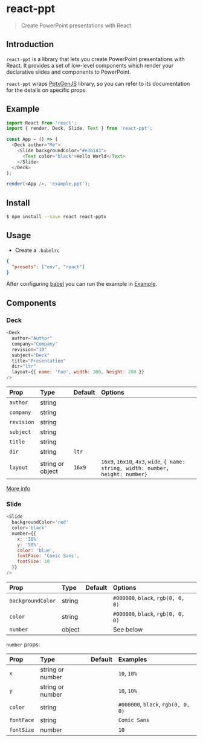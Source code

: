 # react-ppt

> Create PowerPoint presentations with React

## Introduction

`react-ppt` is a library that lets you create PowerPoint presentations with React. It provides a set of low-level components which render your declarative slides and components to PowerPoint.

`react-ppt` wraps [PptxGenJS](https://github.com/gitbrent/PptxGenJS) library, so you can refer to its documentation for the details on specific props.

## Example

```js
import React from 'react';
import { render, Deck, Slide, Text } from 'react-ppt';

const App = () => (
  <Deck author="Me">
    <Slide backgroundColor="#e3b143">
      <Text color="black">Hello World</Text>
    </Slide>
  </Deck>
);

render(<App />, 'example.ppt');
```

## Install

```bash
$ npm install --save react react-pptx
```

## Usage

* Create a `.babelrc`

```json
{
  "presets": ["env", "react"]
}
```

After configuring [babel](https://github.com/babel/babel) you can run the example in [Example](#example).

## Components

### Deck

```js
<Deck
  author="Author"
  company="Company"
  revision="10"
  subject="Deck"
  title="Presentation"
  dir="ltr"
  layout={{ name: 'Foo', width: 300, height: 200 }}
/>
```

| Prop       | Type             | Default | Options                                                                          |
| :--------- | :--------------- | :------ | :------------------------------------------------------------------------------- |
| `author`   | string           |         |                                                                                  |
| `company`  | string           |         |                                                                                  |
| `revision` | string           |         |                                                                                  |
| `subject`  | string           |         |                                                                                  |
| `title`    | string           |         |                                                                                  |
| `dir`      | string           | `ltr`   |                                                                                  |
| `layout`   | string or object | `16x9`  | `16x9`, `16x10`, `4x3`, `wide`, `{ name: string, width: number, height: number}` |

[More info](https://github.com/gitbrent/PptxGenJS/blob/master/README.md#presentation-properties)

### Slide

```js
<Slide
  backgroundColor='red'
  color='black'
  number={{
    x: '30%'
    y: '50%',
    color: 'blue',
    fontFace: 'Comic Sans',
    fontSize: 10
  }}
/>
```

| Prop              | Type   | Default | Options                            |
| :---------------- | :----- | :------ | :--------------------------------- |
| `backgroundColor` | string |         | `#000000`, `black`, `rgb(0, 0, 0)` |
| `color`           | string |         | `#000000`, `black`, `rgb(0, 0, 0)` |
| `number`          | object |         | See below                          |

`number` props:

| Prop       | Type             | Default | Examples                           |
| :--------- | :--------------- | :------ | :--------------------------------- |
| `x`        | string or number |         | `10`, `10%`                        |
| `y`        | string or number |         | `10`, `10%`                        |
| `color`    | string           |         | `#000000`, `black`, `rgb(0, 0, 0)` |
| `fontFace` | string           |         | `Comic Sans`                       |
| `fontSize` | number           |         | `10`                               |
